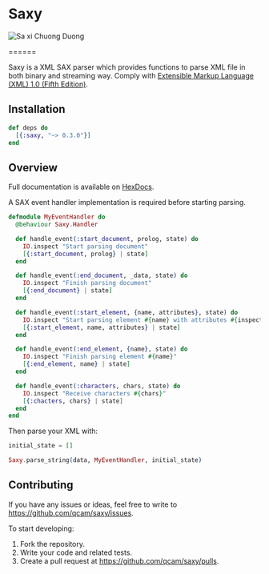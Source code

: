 # Saxy

![Sa xi Chuong Duong](http://www.alan.vn/files/posts/made-in-viet-nam/2017/03/xa-xi-chuong-duong-1488861958.jpg)

======

Saxy is a XML SAX parser which provides functions to parse XML file in both binary and streaming way.
Comply with [Extensible Markup Language (XML) 1.0 (Fifth Edition)](https://www.w3.org/TR/xml/).

## Installation

```elixir
def deps do
  [{:saxy, "~> 0.3.0"}]
end
```

## Overview

Full documentation is available on [HexDocs](https://hexdocs.pm/saxy/).

A SAX event handler implementation is required before starting parsing.

```elixir
defmodule MyEventHandler do
  @behaviour Saxy.Handler

  def handle_event(:start_document, prolog, state) do
    IO.inspect "Start parsing document"
    [{:start_document, prolog} | state]
  end

  def handle_event(:end_document, _data, state) do
    IO.inspect "Finish parsing document"
    [{:end_document} | state]
  end

  def handle_event(:start_element, {name, attributes}, state) do
    IO.inspect "Start parsing element #{name} with attributes #{inspect(attributes)}"
    [{:start_element, name, attributes} | state]
  end

  def handle_event(:end_element, {name}, state) do
    IO.inspect "Finish parsing element #{name}"
    [{:end_element, name} | state]
  end

  def handle_event(:characters, chars, state) do
    IO.inspect "Receive characters #{chars}"
    [{:chacters, chars} | state]
  end
end
```

Then parse your XML with:

```elixir
initial_state = []

Saxy.parse_string(data, MyEventHandler, initial_state)
```

## Contributing

If you have any issues or ideas, feel free to write to https://github.com/qcam/saxy/issues.

To start developing:

1. Fork the repository.
2. Write your code and related tests.
3. Create a pull request at https://github.com/qcam/saxy/pulls.
